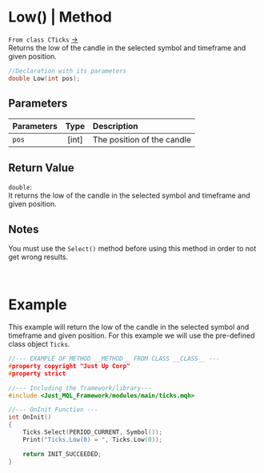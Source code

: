 # Low() | Method
`From class CTicks` [->](ticks.md) <br>
Returns the low of the candle in the selected symbol and timeframe and given position.

```cpp
//Declaration with its parameters
double Low(int pos);
```

## Parameters
| Parameters | Type  | Description                |
| :--------- | :---: | :------------------------- |
| `pos`      | [int] | The position of the candle |

## Return Value
`double`: <br>
It returns the low of the candle in the selected symbol and timeframe and given position.

## Notes
You must use the `Select()` method before using this method in order to not get wrong results. <br>

<br>

# Example
This example will return the low of the candle in the selected symbol and timeframe and given position. For this example we will use the pre-defined class object `Ticks`.

```cpp
//--- EXAMPLE OF METHOD __METHOD__ FROM CLASS __CLASS__ ---
#property copyright "Just Up Corp"
#property strict

//--- Including the framework/library---
#include <Just_MQL_Framework/modules/main/ticks.mqh>

//--- OnInit Function ---
int OnInit()
{
    Ticks.Select(PERIOD_CURRENT, Symbol());
    Print("Ticks.Low(0) = ", Ticks.Low(0));

    return INIT_SUCCEEDED;
}
```